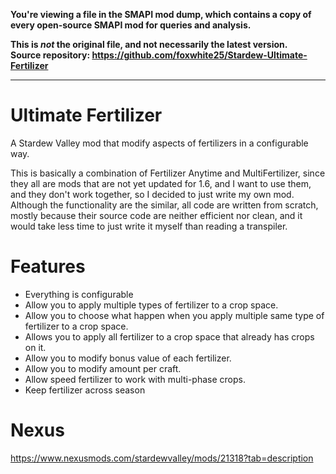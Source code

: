 **You're viewing a file in the SMAPI mod dump, which contains a copy of every open-source SMAPI mod
for queries and analysis.**

**This is _not_ the original file, and not necessarily the latest version.**  
**Source repository: https://github.com/foxwhite25/Stardew-Ultimate-Fertilizer**

----

# Ultimate Fertilizer

A Stardew Valley mod that modify aspects of fertilizers in a configurable way.

This is basically a combination of Fertilizer Anytime and MultiFertilizer, 
since they all are mods that are not yet updated for 1.6, and I want to use them, 
and they don't work together, so I decided to just write my own mod. 
Although the functionality are the similar, all code are written from scratch, 
mostly because their source code are neither efficient nor clean, 
and it would take less time to just write it myself than reading a transpiler.

# Features
* Everything is configurable
* Allow you to apply multiple types of fertilizer to a crop space.
* Allow you to choose what happen when you apply multiple same type of fertilizer to a crop space.
* Allows you to apply all fertilizer to a crop space that already has crops on it.
* Allow you to modify bonus value of each fertilizer.
* Allow you to modify amount per craft.
* Allow speed fertilizer to work with multi-phase crops.
* Keep fertilizer across season

# Nexus
https://www.nexusmods.com/stardewvalley/mods/21318?tab=description

